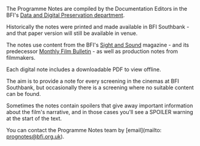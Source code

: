 The Programme Notes are compiled by the Documentation Editors in the BFI's [Data and Digital Preservation department](https://www2.bfi.org.uk/explore-film-tv/bfi-national-archive/about-bfi-national-archive/archive-teams/data-team).

Historically the notes were printed and made available in BFI Southbank - and that paper version will still be available in venue.

The notes use content from the BFI's [Sight and Sound](https://www.bfi.org.uk/sight-and-sound) magazine - and its predecessor [Monthly Film Bulletin](https://en.wikipedia.org/wiki/The_Monthly_Film_Bulletin) - as well as production notes from filmmakers.

Each digital note includes a downloadable PDF to view offline.

The aim is to provide a note for every screening in the cinemas at BFI Southbank, but occasionally there is a screening where no suitable content can be found.

Sometimes the notes contain spoilers that give away important information about the film's narrative, and in those cases you'll see a SPOILER warning at the start of the text.

You can contact the Programme Notes team by [email](mailto: prognotes@bfi.org.uk).

